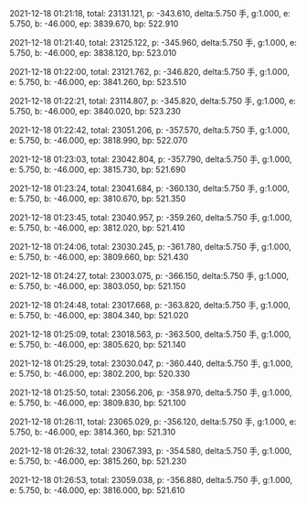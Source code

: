 2021-12-18 01:21:18, total: 23131.121, p: -343.610, delta:5.750 手, g:1.000, e: 5.750, b: -46.000, ep: 3839.670, bp: 522.910

2021-12-18 01:21:40, total: 23125.122, p: -345.960, delta:5.750 手, g:1.000, e: 5.750, b: -46.000, ep: 3838.120, bp: 523.010

2021-12-18 01:22:00, total: 23121.762, p: -346.820, delta:5.750 手, g:1.000, e: 5.750, b: -46.000, ep: 3841.260, bp: 523.510

2021-12-18 01:22:21, total: 23114.807, p: -345.820, delta:5.750 手, g:1.000, e: 5.750, b: -46.000, ep: 3840.020, bp: 523.230

2021-12-18 01:22:42, total: 23051.206, p: -357.570, delta:5.750 手, g:1.000, e: 5.750, b: -46.000, ep: 3818.990, bp: 522.070

2021-12-18 01:23:03, total: 23042.804, p: -357.790, delta:5.750 手, g:1.000, e: 5.750, b: -46.000, ep: 3815.730, bp: 521.690

2021-12-18 01:23:24, total: 23041.684, p: -360.130, delta:5.750 手, g:1.000, e: 5.750, b: -46.000, ep: 3810.670, bp: 521.350

2021-12-18 01:23:45, total: 23040.957, p: -359.260, delta:5.750 手, g:1.000, e: 5.750, b: -46.000, ep: 3812.020, bp: 521.410

2021-12-18 01:24:06, total: 23030.245, p: -361.780, delta:5.750 手, g:1.000, e: 5.750, b: -46.000, ep: 3809.660, bp: 521.430

2021-12-18 01:24:27, total: 23003.075, p: -366.150, delta:5.750 手, g:1.000, e: 5.750, b: -46.000, ep: 3803.050, bp: 521.150

2021-12-18 01:24:48, total: 23017.668, p: -363.820, delta:5.750 手, g:1.000, e: 5.750, b: -46.000, ep: 3804.340, bp: 521.020

2021-12-18 01:25:09, total: 23018.563, p: -363.500, delta:5.750 手, g:1.000, e: 5.750, b: -46.000, ep: 3805.620, bp: 521.140

2021-12-18 01:25:29, total: 23030.047, p: -360.440, delta:5.750 手, g:1.000, e: 5.750, b: -46.000, ep: 3802.200, bp: 520.330

2021-12-18 01:25:50, total: 23056.206, p: -358.970, delta:5.750 手, g:1.000, e: 5.750, b: -46.000, ep: 3809.830, bp: 521.100

2021-12-18 01:26:11, total: 23065.029, p: -356.120, delta:5.750 手, g:1.000, e: 5.750, b: -46.000, ep: 3814.360, bp: 521.310

2021-12-18 01:26:32, total: 23067.393, p: -354.580, delta:5.750 手, g:1.000, e: 5.750, b: -46.000, ep: 3815.260, bp: 521.230

2021-12-18 01:26:53, total: 23059.038, p: -356.880, delta:5.750 手, g:1.000, e: 5.750, b: -46.000, ep: 3816.000, bp: 521.610